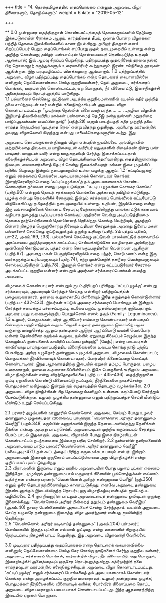 +++
title = "4. தொல்தமிழகத்தில் தைப்பொங்கல் என்னும் அறுவடை விழா திணைகளும், தொழில்களும்"
weight = 6
date = "2019-05-12"

+++

** 
0.0	முன்னுரை
தைத்திருநாள் கொண்டாட்டத்தைத் தொகைநூல்களில் தேடுவது இக்கட்டுரையின் நோக்கம் ஆகும். கார்த்திகைத் தீபம், ஓணம் போன்ற விழாக்கள் பற்றித் தொகை இலக்கியங்களில் காண இயல்கிறது. தமிழர் திருநாள் எனச் சிறப்புப்பெயர் பெறும் தைப்பொங்கல் எப்போது முதல் நடைமுறையில் உள்ளது என்று அறிந்து கொள்வது; தமிழர் பண்பாட்டின் தொன்மையைத் தெளிவுபடுத்த உதவும் ஆகையால்; இவ் ஆய்வு சிறப்புப் பெறுகிறது. பதிற்றுப்பத்து முதல்நிலைத் தரவை நல்க; பிற தொகைநூற் கருத்துக்களும் உரையாசிரியர் கூற்றுகளும் இரண்டாம்நிலைத் தரவுகள் ஆகின்றன. இது மரபுவழிப்பட்ட விளக்கமுறை ஆய்வாகும்.
1.0	பதிற்றுப்பத்தில் அறுவடை விழா 
பதிற்றுப்பத்து தைப்பொங்கல் என்ற தொடரைக் கையாளவில்லை எனினும்; நெல்வேளாண்மை செய்த குறுநிலமன்னர், நெல் அறுவடை, சர்க்கரைப் பொங்கல், ஊர்மன்றில் கொண்டாட்டம், ஏறு பொருதல், நீர் விளையாட்டு, இசைநிகழ்ச்சி அனைத்தையும் தொடர்புறுத்திப் பாடுகிறது.   
1.1	பல்யானைச் செல்கெழு குட்டுவன் அடக்கிய குறுநிலமன்னரின் வயலில் கதிர் முற்றித் தலை சாய்ந்தவுடன் ஊர் மன்றில் கலைநிகழ்ச்சியுடன் அறுவடை விழா கொண்டாடப்பட்டது.    “முடந்தை நெல்லின் விளைவயற் பரந்த … … …அழியா விழவின் இழியாத் திவவின்வயிரிய மாக்கள் பண்ணமைத் தெழீஇ மன்ற நண்ணி மறுகுசிறை பாடும்அகன்கண் வைப்பின் நாடு” (பதிற்.29) எனும் பாடற்பகுதி கதிர் முற்றித் தலை சாய்த்த நெற்பயிரை ‘முடந்தை நெல்’ என்று விதந்து ஓதுகிறது. அப்போது ஊர்மன்றில் தவறாது விழாவொலி மிகுந்தது என்பது பாலைக்கௌதமனாரின் கூற்று. இது 








அறுவடை தொடங்குங்கால் நிகழும் விழா என்பதில் ஐயமில்லை. அவ்விழாவில் குற்றமில்லாத திவவுடைய யாழிசையுடன் வயிரியர் மறுகுகளின் சிறைக்கண் நின்று பண் பாடினர். யாழுடன் வயிர் என்ற ஊதுகருவியும் சேர்த்து இசைக்கப்பட்டதால் கலைநிகழ்ச்சியுடன் அறுவடை விழா தொடங்கியமை தெளிவாகிறது.	தைத்திருநாளன்று நிலவுடைமையாளர்களைத் தேடிச் சென்று இசைக்கலைஞர் மங்கள இசை முழக்கிப் பரிசில் பெறுவது இன்றும் நடைமுறையில் உள்ள வழக்கு ஆகும்.
1.2	‘கட்டிப்புழுக்கு’ எனும் சர்க்கரைப் பொங்கலை அடையாளமாகக் கொண்டவர் கொங்கர். இளஞ்சேரலிரும்பொறை ‘கட்டிப்புழுக்கை’த் தம் அடையாளமாகக் கொண்ட கொங்கரின் தலைவன் என்று புகழப்படுகிறான். "கட்டிப் புழுக்கின் கொங்கர் கோவே" (பதிற்.90) என்னும் தொடர் சர்க்கரைப் பொங்கலை அக்காலத் தமிழில் சுட்டுகிறது. புழுக்கு என்பது நெல்லரிசிச் சோறாகும்.இன்றும் சர்க்கரைப் பொங்கலைக் கட்டிபோட்டு விநியோகிப்பது தமிழகத்தில் நடைமுறையில் உள்ளது. உதியன், இரும்பொறை என்று இரு வம்சாவழிகளைக் கொண்ட சேரமரபு மேற்கரையிலிருந்து பாலக்காட்டுக் கணவாய் வழியாக நுழைந்து படிப்படியாகக் கொங்குப் பகுதிகளை வென்று அடிப்படுத்தியமை தொகை நூற்செய்திகளால் தெள்ளெனத் தெரிகிறது. கொங்கு வெற்றியும், அதற்குப் பின்னர் நிகழ்ந்த பெருஞ்சோற்று நிலையும் உதியன் சேரலுக்கும் அவனது இளைய மகன் பல்யானைச் செல்கெழு குட்டுவனுக்கும் ஒருங்கு உரியது  (பதிற். 3ம் பத்துப் பதிகம், பா-22, அகம்.169, 233). பல்யானைச் செல்கெழு குட்டுவன் பாலக்காட்டுக் கணவாயில் அகப்பாவை அழித்தவனாகக் காட்டப்பட; செல்வக்கடுங்கோ வாழியாதன் அங்கிருந்து முன்னேறி கொடுமணம், பந்தர் என்ற கொங்குப்பகுதிகளை வென்றவன் ஆகிறான் (பதிற்.67). அவனது மகன் பெருஞ்சேரலிரும்பொறை பந்தர், கொடுமணம் என்ற இரு ஊர்களுக்கும் உரியவனாகவும் (பதிற்.74), சற்று முன்னேறித் தகடூரை வென்றவனாகவும் சொல்லப்படுகிறான் (பதிற்.78). இதனால் கொங்கர் என்று சுட்டப்படுவோர் சேரரால் அடக்கப்பட்ட குறுநில மன்னர் என்பதும் அவர்கள் சர்க்கரைப்பொங்கல் வைத்து அறுவடை 








விழாவைக் கொண்டாடினர் என்பதும் ஐயம் திரிபறப் புரிகிறது.	‘கட்டிப்புழுக்கு’ என்பது சர்க்கரையும், அவரையும் சேர்த்துச் செய்தது என்கிறார் பதிற்றுப்பத்தின் பழையவுரைகாரர். ஒளவை சு.துரைசாமிப் பிள்ளையும் இதே கருத்தைக் கொண்டுள்ளார் (பதிற்.ப.- 432-433). இவர்கள் சுட்டும் அவரை சர்க்கரைப் பொங்கலுடன் இன்றும் சேர்த்துச் சமைக்கும் பச்சைப்பருப்பு, கடலைப் பருப்பு முதலியவற்றைக் குறிப்பதாகும். அவரை பயறு வகைகளுக்குறிய பொதுச்சொல் எனல் தகும் (Family- Leguminacea).   
1.3	உழவர், பொதுமக்கள், வீரர் ஆகியோர் எவ்வாறு கொண்டாடினர் என்பதைப் பின்வரும் பகுதி எடுத்துக் கூறும். 	"கழனி உழவர் தண்ணுமை இசைப்பிற் பழன மஞ்ஞை மழைசெத்து ஆலும் தண்புனல் ஆடுநர் ஆர்ப்பொடு மயங்கி வெல்போர் மள்ளர் தெண்கிணை கறங்கக் கூழுடை நல்லில் ஏறுமாறு சிலைப்பச் செழும்பல இருந்த கொழும்பஃ றண்பணைக் காவிரிப் படப்பை நன்னாடு" (மேற்.); என்ற பாடலடிகள் காவிரியாறு பாய்ந்து வளப்படுத்திய விளைநிலங்களை உடைய கொங்கு நாடு பற்றிப் பேசுகிறது. அங்கு உழுதோர் தண்ணுமை முழக்கி அறுவடை விழாவைக் கொண்டாடப்; பொதுமக்கள் நீர்விளையாடிக் கொண்டாடினர். போர்வீரர் கிணைப்பறை கொட்டிக் கொண்டாடினர். இந்த ஆரவாரத்திற்கு இடையில் ஏறுகள் தம்முட் பொருதன. பழைய உரைகாரரும், ஒளவை சு.துரைசாமிப்பிள்ளையும் இதே பொருளைக் கூறினும்; அறுவடை விழா நிகழ்ச்சிகள் என்று விதந்தோதவில்லை (பதிற்.ப.- 435-436). தைத்திருநாளை ஒட்டி ஏறுகளைக் கொண்டு விளையாட்டு நடப்பதும்; நீர்நிலைகளை நாடிச்சென்று பொதுமக்கள் மகிழ்வதும் இன்றும் நம் சமுதாயத்தில் தொடரும் வழக்கங்களே. 
2.0	அறுவடை விழா நிகழ்ச்சிகள் பிற தொகைநூல்களிலும் உள்ளன. கரும்போடு சேர்த்தும் பேசப்படுகின்றன. உழவர் முழக்கிய தண்ணுமை எனும் பதிற்றுப்பத்துச் செய்தி மீண்டும் மீண்டும் உறுதி செய்யப்படுகிறது. 









2.1	பரணர் தழும்பனின் ஊணூரில் வெண்ணெல் அறுவடை செய்யும் போது உழவர் தண்ணுமை முழக்கியதன் விளைவைப் பாடுகிறார்.“வெண்ணெல் அரிஞர் தண்ணுமை வெரீஇ” (புறம்.348) கரும்பின் கணுக்களில் இருந்த தேனடைகளிலிருந்து தேனீக்கள் நீங்கின என்பது அவரது பாடற்செய்தி. அறுவடையுடன் முற்றிய கரும்பையும் சேர்த்துப் பேசும் பாடல் இதுவாகும். அறுவடை விழாவின் போது இசை நிகழ்ச்சியுடன் கொண்டாட்டம் நடந்தமையை இவ்வாறு பதிவு செய்கிறார். 
2.2	நன்னனின் நவிரமலையில் அறுவடையைப் பாடும் புலவர்;“வெண்ணெல் அரிநர் தண்ணுமை வெரீஇ” (மலை.அடி-471) தன் கூட்டத்தைப் பிரிந்த எருமைக்கடா பாயும் என்பர். இங்கும் அறுவடையும் இசையும் ஒருசேரப் பாடப்பட்டுள்ளமை அது விழாநிகழ்ச்சி என்று குறிப்பாகப் புலப்படுத்துகிறது.               
2.3	விராஅனின் இருப்பை எனும் ஊரில் அறுவடையின் போது பழனப் புட்கள் எல்லாம் இரிந்தோட முழங்கும் தண்ணுமையால் மருதமரக் கிளையின் பூங்கொத்துக்கள் எல்லாம் உதிர்ந்தன என்பார் பரணர்.“வெண்ணெல் அரிநர் தண்ணுமை வெரீஇ” (நற்.350) எனும் ஒரே தொடர் நற்றிணையிலும் காணப்படுகிறது. எனவே அறுவடை தண்ணுமை இரண்டனுக்கும் இடையிலிருந்த தொடர்பு ஒரு விழாநிகழ்வு என்பதில் ஐயமேற்பட வழியில்லை. 
2.4	குன்றியனாரின் பாடலும் அறுவடையைத் தண்ணுமை ஒலியுடன் ஒருங்கு இணைக்கிறது.  	“வெண்ணெல் அரிநர் பின்றைத் ததும்பும் தண்ணுமை வெரீஇய” (அகம்.40) நாரை பெண்ணையின் அகமடலைச் சென்று சேர்ந்ததாம். வயலில் அறுவடை செய்த உழவரே தண்ணுமை இசைத்து விழா அயர்ந்தனர் என்பது ஐயமின்றித் தெரிகிறது.   
2.5		“வெண்ணெல் அரிநர் மடிவாய்த் தண்ணுமை” (அகம்.204) பன்மலர்ப் பொய்கையில் இருந்த புட்களை எல்லாம் ஓட்டியது என்று வாணனின் சிறுகுடியில் நெற்படப்பை நிகழ்ச்சி பாடப் பெறுகிறது. இது அறுவடை விழாவன்றி வேறில்லை.







3.0	முடிவுரை பதிற்றுப்பத்து தைப்பொங்கல் என்ற தொடரைக் கையாளவில்லை எனினும்; நெல்வேளாண்மை செய்த சேர கொங்கு நாடுகளைச் சேர்ந்த குறுநில மன்னர், அறுவடை, சர்க்கரைப் பொங்கல், ஊர்மன்றில் விழா, நீர் விளையாட்டு, ஏறு பொருதல், இசைநிகழ்ச்சி அனைத்தையும் ஒருசேர தொடர்புறுத்துகிறது. கதிர்முற்றித் தலை சாய்ந்தவுடன் ஊர்மன்றில் கலைநிகழ்ச்சியுடன் அறுவடை விழா கொண்டாடப்பட்டது. ‘கட்டிப்புழுக்கு’ எனும் சர்க்கரைப் பொங்கலைத் தம் அடையாளமாகக் கொண்டவர் கொங்கர் என்று அழைக்கப்பட்ட குறுநில மன்னராவர். உழவர் தண்ணுமை முழக்க; பொதுமக்கள் நீர்நிலைகளில் விளையாடிக் களிக்க; போர்வீரர் கிணைப்பறை கொட்ட அறுவடை விழா பலராலும் பலபடியாகக் கொண்டாடப்பட்டது. இந்த ஆரவாரத்திற்கு இடையில் ஏறுகள் பொருதன.